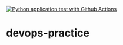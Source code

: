 [![Python application test with Github Actions](https://github.com/d7lewandowski/devops-practice/actions/workflows/testing_ci.yml/badge.svg)](https://github.com/d7lewandowski/devops-practice/actions/workflows/testing_ci.yml)
# devops-practice
